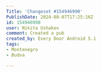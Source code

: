 ```yaml
---
Title: 'Changeset #154946990'
PublishDate: 2024-08-07T17:25:16Z
id: 154946990
user: Nikita Ushakov
comment: Created a pub
created_by: Every Door Android 5.1
tags:
- Montenegro
- Budva

---
```


